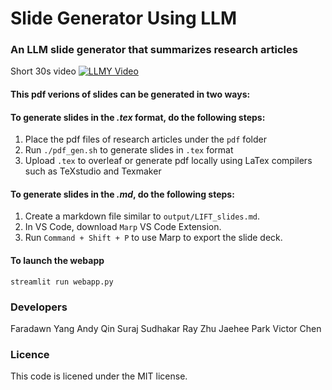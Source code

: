 # Slide Generator Using LLM

### An LLM slide generator that summarizes research articles

Short 30s video
[![LLMY Video](https://img.youtube.com/vi/IcEGcZFxXbw/0.jpg)](https://www.youtube.com/watch?v=IcEGcZFxXbw)


#### This pdf verions of slides can be generated in two ways:

#### To generate slides in the *.tex* format, do the following steps:
1. Place the pdf files of research articles under the `pdf` folder
2. Run `./pdf_gen.sh` to generate slides in `.tex` format
3. Upload `.tex` to overleaf or generate pdf locally using LaTex compilers such as TeXstudio and Texmaker

#### To generate slides in the *.md*, do the following steps:
1. Create a markdown file similar to `output/LIFT_slides.md`.
2. In VS Code, download `Marp` VS Code Extension.
3. Run `Command + Shift + P` to use Marp to export the slide deck.

#### To launch the webapp
```
streamlit run webapp.py  
```

### Developers
Faradawn Yang
Andy Qin
Suraj Sudhakar
Ray Zhu
Jaehee Park
Victor Chen

### Licence
This code is licened under the MIT license.